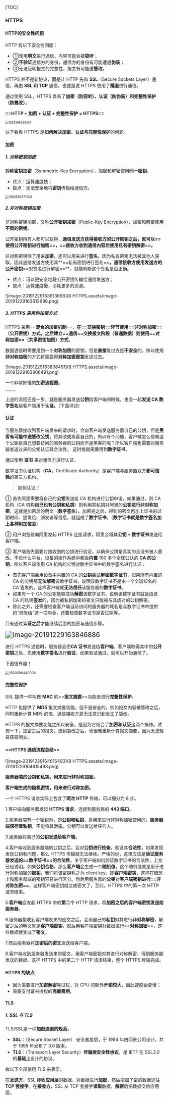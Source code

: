 [TOC]

### HTTPS

#### HTTP的安全性问题

HTTP 有以下安全性问题：

- ①使用**明文**进行通信，内容可能会被**窃听**；
- ②**不验证**通信方的身份，通信方的身份有可能遭遇**伪装**；
- ③无法证明报文的完整性，报文有可能遭**篡改**。

HTTPS 并不是新协议，而是让 HTTP 先和 **SSL**（Secure Sockets Layer）通信，再由 **SSL 和 TCP** 通信，也就是说 HTTPS 使用了**隧道**进行通信。

通过使用 SSL，HTTPS 具有了**加密（防窃听）、认证（防伪装）和完整性保护（防篡改）**。

**==HTTP + 加密 + 认证 +  完整性保护 = HTTPS==**

<img src="8 HTTPS.assets/1563596355451.png" alt="1563596355451" style="zoom:67%;" />

以下看看 HTTPS 是**如何解决加密、认证与完整性保护**的问题。



#### 加密

##### 1. 对称密钥加密

**对称密钥加密**（Symmetric-Key Encryption），加密和解密使用**同一密钥**。

- 优点：运算速度快；
- 缺点：无法安全地将**密钥**传输给通信方。

<img src="8 HTTPS.assets/1563596371003.png" alt="1563596371003" style="zoom:70%;" />

##### 2.非对称密钥加密

非对称密钥加密，又称**公开密钥加密**（Public-Key Encryption），加密和解密使用**不同的密钥**。

公开密钥所有人都可以获得，**通信发送方获得接收方的公开密钥之后，就可以==使用公开密钥进行加密==，==接收方收到通信内容后使用私有密钥解密==。**

非对称密钥除了用来**加密**，还可以用来进行**签名**。因为私有密钥无法被其他人获取，因此通信发送方使用其**==私有密钥进行签名==**，通信接收方使用发送方的公开密钥**==对签名进行解密==**，就能判断这个签名是否正确。

- 优点：可以更安全地将公开密钥传输给通信发送方；
- 缺点：运算速度慢，消耗更多的资源。

![image-20191229163613698](8 HTTPS.assets/image-20191229163613698.png)

##### 3. HTTPS 采用的加密方式

HTTPS 采用==**混合的加密机制**==，**在==交换密钥==环节使用==非对称加密==（公开密钥）方式，之后建立==通信==交换报文阶段（普通数据）则使用==对称加密==（共享密钥加密）方式**。

数据通信时需要用到一个**对称加密**的密钥，但是**直接**发过去是**不安全**的，所以使用**非对称加密**的方式将需要得**对称加密密钥**发送过去。

![image-20191229163806491](8 HTTPS.assets/image-20191229163806491.png)

一个非常好懂的**加密流程图**。

<img src="8 HTTPS.assets/1563596421424.png" alt="1563596421424" style="zoom:27%;" />

上述的流程还差一步，就是服务器发送**公钥**给客户端的时候，也会一起**发送 CA 数字签名**给客户端用于**认证。**（下面详述）

#### 认证

当服务器接收到客户端发来的请求时，会向客户端发送服务器自己的公钥，但是**黑客有可能中途篡改公钥**，将其改成黑客自己的，所以有个问题，客户端怎么信赖这个公钥是自己想要访问的服务器的公钥而不是黑客的呢？所以客户端也需要对服务器发送过来的公钥认证其合法性。 这时候就需要用到**数字证书**。

通过使用  **证书**  来对通信方进行认证。

数字证书认证机构（**CA**，Certificate Authority）是客户端与服务器双方**都可信赖**的第三方机构。

> **如何认证**？

① 首先阿里需要将自己的**公钥**发送给 CA 机构进行公钥申请，如果通过，则 CA 机构（CA 机构**自己也有公钥和私钥**）则利用其私钥对阿里的**公钥进行非对称加密**，这就是加密后的明文（**数字签名**）。加密完之后，得到的密文再加上证书的过期时间、颁发给、颁发者等信息，就组成了**数字证书**。（**数字证书就是数字签名加上各种附加信息**）

② 用户浏览器向阿里发起 HTTPS 连接请求，阿里会将其**公钥 + 数字证书**发送给客户端。

③ 客户端首先需要对接收到的公钥进行验证，以确保公钥是真实的且没有被人篡改。不论什么平台，设备的操作系统中都会**内置** 100 多个全球公认的 **CA 的公钥**。所以客户端使用 CA 机构的公钥对数字证书中的数字签名进行认证：

- 首先客户端会用设备中内置的 CA 的**公钥**尝试**解密数字证书**，如果所有内置的 CA 的公钥都**无法解密**该数字证书，说明该数字证书不是由一个全球知名的 CA 签发的，这样客户端就**无法信任**该服务器的**数字证书**。
- 如果有一个 CA 的公钥能够成功**解密**该数字证书，说明该数字证书就是由该 CA 的私钥**签发**的，因为被私钥加密的密文只能被与其成对的公钥解密。
- 除此之外，还需要检查客户端当前访问的服务器的域名是与数字证书中提供的“颁发给”这一项吻合，还要检查数字证书是否过期等。

只有通过**认证之后**才能继续后面的加密与通信步骤。

<img src="8 HTTPS.assets/image-20191229163846886.png" alt="image-20191229163846886" style="zoom:150%;" />

进行 HTTPS 通信时，服务器会把**CA 证书**发送给**客户端**。客户端取得其中的**公开密钥**之后，先使用**数字签名**进行**验证**，如果验证通过，就可以开始通信了。

下图很有趣！

<img src="8 HTTPS.assets/1563596449006.png" alt="1563596449006" style="zoom:77%;" />



#### 完整性保护

SSL 提供一种叫做 **MAC** 的==**报文摘要**==功能来进行**完整性保护**。

HTTP 也提供了 **MD5** 报文摘要功能，但不是安全的。例如报文内容被篡改之后，同时重新计算 MD5 的值，通信接收方是无法意识到发生了篡改。

HTTPS 的报文摘要功能之所以安全，是因为它结合了**加密和认证**这两个操作。试想一下，加密之后的报文，遭到篡改之后，也很难重新计算报文摘要，因为无法轻易获取明文。



#### ==HTTPS 通信流程总结==

![image-20191229164615493](8 HTTPS.assets/image-20191229164615493.png)

**服务器端的公钥和私钥，用来进行非对称加密。**

**客户端生成的随机密钥，用来进行对称加密。**

一个 HTTPS 请求实际上包含了**两次 HTTP** 传输，可以细分为 8 步。

1.客户端向服务器发起 **HTTPS 请求**，连接到服务器的 **443 端口**。

2.服务器端有一个密钥对，即**公钥和私钥**，是用来进行非对称加密使用的，**服务器端保存着私钥**，不能将其泄露，公钥可以发送给任何人。

3.服务器将自己的**公钥发送给客户端**。

4.客户端收到服务器端的公钥之后，会对**公钥进行检查**，验证其**合法性**，如果发现发现公钥有问题，那么 HTTPS 传输就无法继续。严格的说，这里应该是**验证服务器发送的==数字证书==的合法性**，关于客户端如何验证数字证书的合法性，上文已经说明。如果**公钥合格**，那么**客户端**会生成一个**随机值**，这个随机值就是用于进行对称加密的**密钥**，我们将该密钥称之为 client key，即**客户端密钥**，这样在概念上和服务器端的密钥容易进行区分。然后用服务器的**公钥**对**客户端密钥进行==非对称加密==**，这样客户端密钥就变成密文了，至此，HTTPS 中的第一次 HTTP 请求结束。

5.**客户端**会发起 HTTPS 中的**第二个** HTTP 请求，将**加密之后的客户端密钥发送给服务器**。

6.服务器接收到客户端发来的密文之后，会用自己的**私钥**对其进行**非对称解密**，解密之后的明文就是**客户端密钥**，然后用客户端密钥对数据进行==**对称加密**==，这样数据就变成了**密文**。

7.然后服务器将**加密后的密文**发送给客户端。

8.客户端收到服务器发送来的密文，用客户端密钥对其进行对称解密，得到服务器发送的数据。这样 HTTPS 中的第二个 HTTP 请求结束，整个 HTTPS 传输完成。



#### HTTPS 的缺点

- 因为需要进行**加密解密**等过程，对 CPU 的额外**开销较大**，因此速度会更慢；
- 需要支付证书授权的**高额费用**。



#### TLS

##### 1. SSL 与 TLS

TLS/SSL是一种**加密通道的规范**。

- **SSL**：（Secure Socket Layer） 安全套接层，于 1994 年由网景公司设计，并于 1995 年发布了 3.0 版本。
- **TLS**：（Transport Layer Security）**传输层安全性协议**，是 IETF 在 SSL3.0 的**基础上**设计的协议。

故以下全部使用 TLS 来表示。

在**发送方**，SSL 接收**应用层**的数据，对数据进行**加密**，然后把加了密的数据送往 **TCP 套接字**。在**接收方**，SSL 从 TCP 套接字**读取**数据，**解密**后把数据交给应用层。 





